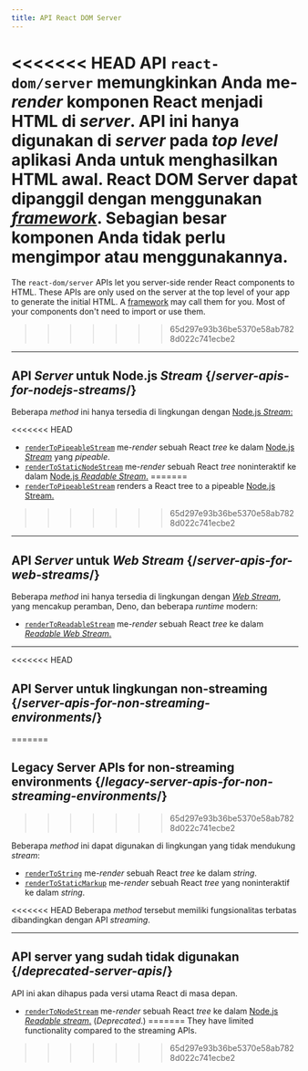 ```yaml
---
title: API React DOM Server
---
```


<Intro>

<<<<<<< HEAD
API `react-dom/server` memungkinkan Anda me-*render* komponen React menjadi HTML di *server*. API ini hanya digunakan di *server* pada *top level* aplikasi Anda untuk menghasilkan HTML awal. React DOM Server dapat dipanggil dengan menggunakan [*framework*](/learn/start-a-new-react-project#production-grade-react-frameworks). Sebagian besar komponen Anda tidak perlu mengimpor atau menggunakannya.
=======
The `react-dom/server` APIs let you server-side render React components to HTML. These APIs are only used on the server at the top level of your app to generate the initial HTML. A [framework](/learn/start-a-new-react-project#production-grade-react-frameworks) may call them for you. Most of your components don't need to import or use them.
>>>>>>> 65d297e93b36be5370e58ab7828d022c741ecbe2

</Intro>

---

## API *Server* untuk Node.js *Stream* {/*server-apis-for-nodejs-streams*/}

Beberapa *method* ini hanya tersedia di lingkungan dengan [Node.js *Stream*:](https://nodejs.org/api/stream.html)

<<<<<<< HEAD
* [`renderToPipeableStream`](/reference/react-dom/server/renderToPipeableStream) me-*render* sebuah React *tree* ke dalam [Node.js *Stream*](https://nodejs.org/api/stream.html) yang *pipeable*.
* [`renderToStaticNodeStream`](/reference/react-dom/server/renderToStaticNodeStream) me-*render* sebuah React *tree* noninteraktif ke dalam [Node.js *Readable Stream*.](https://nodejs.org/api/stream.html#readable-streams)
=======
* [`renderToPipeableStream`](/reference/react-dom/server/renderToPipeableStream) renders a React tree to a pipeable [Node.js Stream.](https://nodejs.org/api/stream.html)
>>>>>>> 65d297e93b36be5370e58ab7828d022c741ecbe2

---

## API *Server* untuk *Web Stream* {/*server-apis-for-web-streams*/}

Beberapa *method* ini hanya tersedia di lingkungan dengan [*Web Stream*](https://developer.mozilla.org/en-US/docs/Web/API/Streams_API), yang mencakup peramban, Deno, dan beberapa *runtime* modern:

* [`renderToReadableStream`](/reference/react-dom/server/renderToReadableStream) me-*render* sebuah React *tree* ke dalam [*Readable Web Stream*.](https://developer.mozilla.org/en-US/docs/Web/API/ReadableStream)

---

<<<<<<< HEAD
## API Server untuk lingkungan non-streaming {/*server-apis-for-non-streaming-environments*/}
=======
## Legacy Server APIs for non-streaming environments {/*legacy-server-apis-for-non-streaming-environments*/}
>>>>>>> 65d297e93b36be5370e58ab7828d022c741ecbe2

Beberapa *method* ini dapat digunakan di lingkungan yang tidak mendukung *stream*:

* [`renderToString`](/reference/react-dom/server/renderToString) me-*render* sebuah React *tree* ke dalam *string*.
* [`renderToStaticMarkup`](/reference/react-dom/server/renderToStaticMarkup) me-*render* sebuah React *tree* yang noninteraktif ke dalam *string*.

<<<<<<< HEAD
Beberapa *method* tersebut memiliki fungsionalitas terbatas dibandingkan dengan API *streaming*.

---

## API server yang sudah tidak digunakan {/*deprecated-server-apis*/}

<Deprecated>

API ini akan dihapus pada versi utama React di masa depan.

</Deprecated>

* [`renderToNodeStream`](/reference/react-dom/server/renderToNodeStream) me-*render* sebuah React *tree* ke dalam [Node.js *Readable stream*.](https://nodejs.org/api/stream.html#readable-streams) (*Deprecated*.)
=======
They have limited functionality compared to the streaming APIs.
>>>>>>> 65d297e93b36be5370e58ab7828d022c741ecbe2

